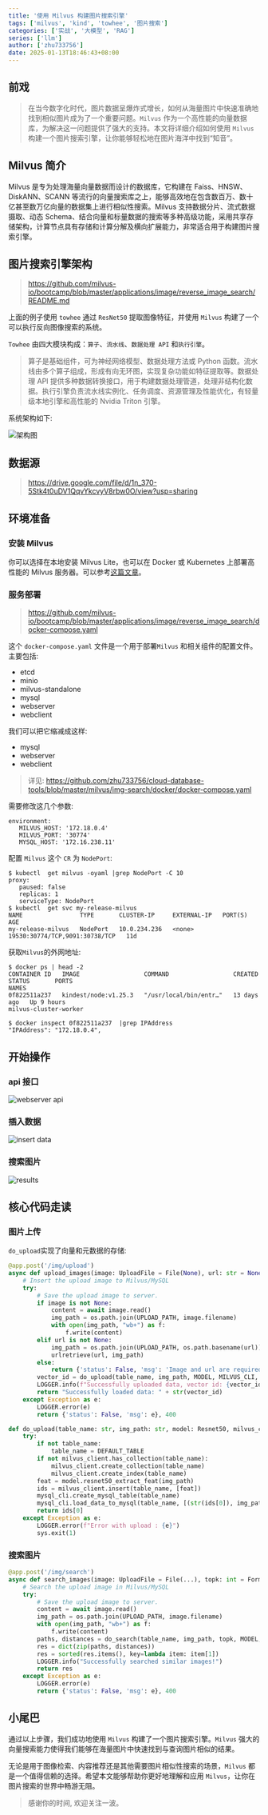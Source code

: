 ```yaml
---
title: '使用 Milvus 构建图片搜索引擎'
tags: ['milvus', 'kind', 'towhee', '图片搜索']
categories: ['实战', '大模型', 'RAG']
series: ['llm']
author: ['zhu733756']
date: 2025-01-13T18:46:43+08:00
---
```


## 前戏

> 在当今数字化时代，图片数据呈爆炸式增长，如何从海量图片中快速准确地找到相似图片成为了一个重要问题。`Milvus` 作为一个高性能的向量数据库，为解决这一问题提供了强大的支持。本文将详细介绍如何使用 `Milvus` 构建一个图片搜索引擎，让你能够轻松地在图片海洋中找到“知音”。

## Milvus 简介

Milvus 是专为处理海量向量数据而设计的数据库，它构建在 Faiss、HNSW、DiskANN、SCANN 等流行的向量搜索库之上，能够高效地在包含数百万、数十亿甚至数万亿向量的数据集上进行相似性搜索。Milvus 支持数据分片、流式数据摄取、动态 Schema、结合向量和标量数据的搜索等多种高级功能，采用共享存储架构，计算节点具有存储和计算分解及横向扩展能力，非常适合用于构建图片搜索引擎。

## 图片搜索引擎架构

> https://github.com/milvus-io/bootcamp/blob/master/applications/image/reverse_image_search/README.md

上面的例子使用 `towhee` 通过 `ResNet50` 提取图像特征，并使用 `Milvus` 构建了一个可以执行反向图像搜索的系统。

`Towhee` 由四大模块构成：`算子`、`流水线`、`数据处理 API` 和`执行引擎`。

> 算子是基础组件，可为神经网络模型、数据处理方法或 Python 函数。流水线由多个算子组成，形成有向无环图，实现复杂功能如特征提取等。数据处理 API 提供多种数据转换接口，用于构建数据处理管道，处理非结构化数据。执行引擎负责流水线实例化、任务调度、资源管理及性能优化，有轻量级本地引擎和高性能的 Nvidia Triton 引擎。

系统架构如下:

![架构图](/posts/llm_milvus/towhee_arch.png)

## 数据源

> https://drive.google.com/file/d/1n_370-5Stk4t0uDV1QqvYkcvyV8rbw0O/view?usp=sharing

## 环境准备

### 安装 Milvus

你可以选择在本地安装 Milvus Lite，也可以在 Docker 或 Kubernetes 上部署高性能的 Milvus 服务器。可以参考[这篇文章](https://zhu733756.github.io/posts/llm_deploy_milvus_on_kubernetes/)。

### 服务部署

> https://github.com/milvus-io/bootcamp/blob/master/applications/image/reverse_image_search/docker-compose.yaml

这个 `docker-compose.yaml` 文件是一个用于部署`Milvus` 和相关组件的配置文件。主要包括:

- etcd
- minio
- milvus-standalone
- mysql
- webserver
- webclient

我们可以把它缩减成这样:

- mysql
- webserver
- webclient

> 详见: https://github.com/zhu733756/cloud-database-tools/blob/master/milvus/img-search/docker/docker-compose.yaml

需要修改这几个参数:

```
environment:
   MILVUS_HOST: '172.18.0.4'
   MILVUS_PORT: '30774'
   MYSQL_HOST: '172.16.238.11'
```

配置 `Milvus` 这个 `CR` 为 `NodePort`:

```
$ kubectl  get milvus -oyaml |grep NodePort -C 10
proxy:
   paused: false
   replicas: 1
   serviceType: NodePort
$ kubectl  get svc my-release-milvus
NAME                TYPE       CLUSTER-IP     EXTERNAL-IP   PORT(S)                          AGE
my-release-milvus   NodePort   10.0.234.236   <none>        19530:30774/TCP,9091:30738/TCP   11d
```

获取`Milvus`的外网地址:

```
$ docker ps | head -2
CONTAINER ID   IMAGE                  COMMAND                  CREATED       STATUS       PORTS                                                 NAMES
0f822511a237   kindest/node:v1.25.3   "/usr/local/bin/entr…"   13 days ago   Up 9 hours                                                         milvus-cluster-worker

$ docker inspect 0f822511a237  |grep IPAddress
"IPAddress": "172.18.0.4",
```

## 开始操作

### api 接口

![webserver api](/posts/llm_milvus/image-search-server-api.png)

### 插入数据

![insert data](/posts/llm_milvus/image-search-insert-data.png)

### 搜索图片

![results](/posts/llm_milvus/image-search-results.png)

## 核心代码走读

### 图片上传

`do_upload`实现了向量和元数据的存储:

```python
@app.post('/img/upload')
async def upload_images(image: UploadFile = File(None), url: str = None, table_name: str = None):
    # Insert the upload image to Milvus/MySQL
    try:
        # Save the upload image to server.
        if image is not None:
            content = await image.read()
            img_path = os.path.join(UPLOAD_PATH, image.filename)
            with open(img_path, "wb+") as f:
                f.write(content)
        elif url is not None:
            img_path = os.path.join(UPLOAD_PATH, os.path.basename(url))
            urlretrieve(url, img_path)
        else:
            return {'status': False, 'msg': 'Image and url are required'}, 400
        vector_id = do_upload(table_name, img_path, MODEL, MILVUS_CLI, MYSQL_CLI)
        LOGGER.info(f"Successfully uploaded data, vector id: {vector_id}")
        return "Successfully loaded data: " + str(vector_id)
    except Exception as e:
        LOGGER.error(e)
        return {'status': False, 'msg': e}, 400

def do_upload(table_name: str, img_path: str, model: Resnet50, milvus_client: MilvusHelper, mysql_cli: MySQLHelper):
    try:
        if not table_name:
            table_name = DEFAULT_TABLE
        if not milvus_client.has_collection(table_name):
            milvus_client.create_collection(table_name)
            milvus_client.create_index(table_name)
        feat = model.resnet50_extract_feat(img_path)
        ids = milvus_client.insert(table_name, [feat])
        mysql_cli.create_mysql_table(table_name)
        mysql_cli.load_data_to_mysql(table_name, [(str(ids[0]), img_path.encode())])
        return ids[0]
    except Exception as e:
        LOGGER.error(f"Error with upload : {e}")
        sys.exit(1)
```

### 搜索图片

```python
@app.post('/img/search')
async def search_images(image: UploadFile = File(...), topk: int = Form(TOP_K), table_name: str = None):
    # Search the upload image in Milvus/MySQL
    try:
        # Save the upload image to server.
        content = await image.read()
        img_path = os.path.join(UPLOAD_PATH, image.filename)
        with open(img_path, "wb+") as f:
            f.write(content)
        paths, distances = do_search(table_name, img_path, topk, MODEL, MILVUS_CLI, MYSQL_CLI)
        res = dict(zip(paths, distances))
        res = sorted(res.items(), key=lambda item: item[1])
        LOGGER.info("Successfully searched similar images!")
        return res
    except Exception as e:
        LOGGER.error(e)
        return {'status': False, 'msg': e}, 400
```

## 小尾巴

通过以上步骤，我们成功地使用 `Milvus` 构建了一个图片搜索引擎。`Milvus` 强大的向量搜索能力使得我们能够在海量图片中快速找到与查询图片相似的结果。

无论是用于图像检索、内容推荐还是其他需要图片相似性搜索的场景，`Milvus` 都是一个值得信赖的选择。希望本文能够帮助你更好地理解和应用 `Milvus`，让你在图片搜索的世界中畅游无阻。

> 感谢你的时间, 欢迎关注一波。
